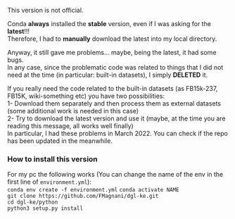This version is not official. 

Conda **always** installed the **stable** version, even if I was asking for the **latest**!!!  
Therefore, I had to **manually** download the latest into my local directory.  
  
Anyway, it still gave me problems... maybe, being the latest, it had some bugs.  
In any case, since the problematic code was related to things that I did not need at the time (in particular: built-in datasets), I simply **DELETED** it.  
  
If you really need the code related to the built-in datasets (as FB15k-237, FB15K, wiki-something etc) you have two possibilities:  
1- Download them separately and then process them as external datasets (some additional work is needed in this case)  
2- Try to download the latest version and use it (maybe, at the time you are reading this message, all works well finally)  
In particular, I had these problems in March 2022. You can check if the repo has been updated in the meanwhile.  

### How to install this version
For my pc the following works (You can change the name of the env in the first line of `environment.yml`):  
`conda env create -f environment.yml`
`conda activate NAME`  
`git clone https://github.com/FMagnani/dgl-ke.git`  
`cd dgl-ke/python`  
`python3 setup.py install`  
